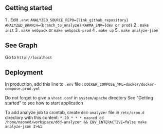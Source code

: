 Getting started
---------------
1 . Edit `.env`:
`ANALYZED_SOURCE_REPO={link_github_repository}`
`ANALYZED_BRANCH={branch_to_analyze}`
`KARMA_ENV={dev or prod}`
2 . `make init`
3 . `make webpack` or `make webpack-prod`
4 . `make up`
5 . `make analyze-json`

See Graph
------------------
Go to `http://localhost`

Deployment
------------------

In production, add this line to `.env` file :
`DOCKER_COMPOSE_YML=docker/docker-compose.prod.yml`

Do not forget to give a `vhost.conf` in `system/apache` directory
See "Getting started" to see how to start application

To add analyze job to crontab, create `ddd-analyzer` file in `/etc/cron.d` directory with this content:
`* 20 * * * naoned cd /home/naoned/workspace/ddd-analyzer && ENV_INTERACTIVE=false make analyze-json 2>&1`